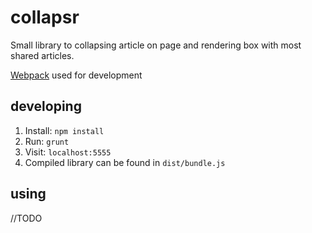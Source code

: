 # collapsr
Small library to collapsing article on page and rendering box with most shared articles.

[Webpack](http://webpack.github.io/docs/) used for development
## developing
1. Install: `npm install`
2. Run: `grunt`
3. Visit: `localhost:5555`
4. Compiled library can be found in `dist/bundle.js` 


## using

//TODO
